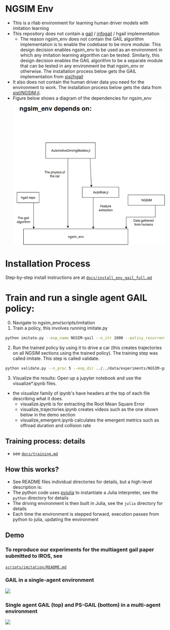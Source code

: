 
# NGSIM Env
- This is a rllab environment for learning human driver models with imitation learning
- This repository does not contain a [gail](https://arxiv.org/abs/1606.03476) / [infogail](https://arxiv.org/abs/1703.08840) / hgail implementation
  - The reason ngsim_env does not contain the GAIL algorithm implementation is to enable the codebase to be more modular. This design decision enables ngsim_env to be used as an environment in which any imitation learning algorithm can be tested. Similarly, this design decision enables the GAIL algorithm to be a separate module that can be tested in any environment be that ngsim_env or otherwise. The installation process below gets the GAIL implementation from [sisl/hgail](https://github.com/sisl/hgail)
- It also does not contain the human driver data you need for the environment to work. The installation process below gets the data from [sisl/NGSIM.jl](https://github.com/sisl/NGSIM.jl).
- Figure below shows a diagram of the dependencies for ngsim_env
![dependecies](docs/ngsim_env_Dependencies.png)

# Installation Process
Step-by-step install instructions are at [`docs/install_env_gail_full.md`](docs/install_env_gail_full.md)

# Train and run a single agent GAIL policy: 
0. Navigate to ngsim_env/scripts/imitation
1. Train a policy, this involves running imitate.py 
```bash
python imitate.py --exp_name NGSIM-gail --n_itr 1000 --policy_recurrent True
```
2. Run the trained policy by using it to drive a car (this creates trajectories on all NGSIM sections using the trained policy). The training step was called imitate. This step is called validate.
```bash
python validate.py --n_proc 5 --exp_dir ../../data/experiments/NGSIM-gail/ --params_filename itr_1000.npz --random_seed 42
```
3. Visualize the results: Open up a jupyter notebook and use the visualize*.ipynb files.
  - the visualize family of ipynb's have headers at the top of each file describing what it does.
    - visualize.ipynb is for extracting the Root Mean Square Error
    - visualize_trajectories.ipynb creates videos such as the one shown below in the demo section
    - visualize_emergent.ipynb calculates the emergent metrics such as offroad duration and collision rate

## Training process: details
- see [`docs/training.md`](docs/training.md)

## How this works?
- See README files individual directories for details, but a high-level description is:
- The python code uses [pyjulia](https://github.com/JuliaPy/pyjulia) to instantiate a Julia interpreter, see the `python` directory for details
- The driving environment is then built in Julia, see the `julia` directory for details
- Each time the environment is stepped forward, execution passes from python to julia, updating the environment

## Demo
### To reproduce our experiments for the multiagent gail paper submitted to IROS, see 
[`scripts/imitation/README.md`](scripts/imitation/README.md)

### GAIL in a single-agent environment
![](media/single_agent_gail.gif)

### Single agent GAIL (top) and PS-GAIL (bottom) in a multi-agent environment
![](media/single_multi_model_2_seed_1.gif)
